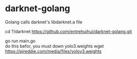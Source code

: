 # darknet-golang
Golang calls darknet's libdarknet.a file

cd ?/darknet
https://github.com/entrehuihui/darknet-golang.git

go run main.go  
do this befor, you must down yolo3.weights  wget https://pjreddie.com/media/files/yolov3.weights
